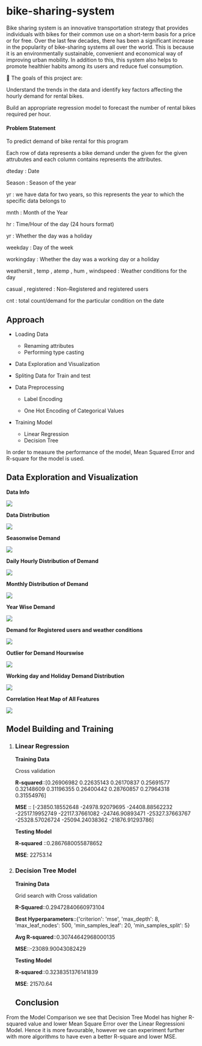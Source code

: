 # bike-sharing-system

Bike sharing system is an innovative transportation strategy that provides individuals with bikes for their common use on a short-term basis for a price or for free. Over the last few decades, there has been a significant increase in the popularity of bike-sharing systems all over the world. This is because it is an environmentally sustainable, convenient and economical way of improving urban mobility. In addition to this, this system also helps to promote healthier habits among its users and reduce fuel consumption.


🎯 The goals of this project are:

Understand the trends in the data and identify key factors affecting the hourly demand for rental bikes.

Build an appropriate regression model to forecast the number of rental bikes required per hour.

#### Problem Statement
To predict demand of bike rental for this program

Each row of data represents a bike demand under the given for the given attrubutes and each column contains represents the attributes.

dteday : Date

Season : Season of the year

yr : we have data for two years, so this represents the year to which the specific data belongs to

mnth : Month of the Year

hr : Time/Hour of the day (24 hours format)

yr : Whether the day was a holiday

weekday : Day of the week

workingday : Whether the day was a working day or a holiday

weathersit , temp , atemp , hum , windspeed : Weather conditions for the day

casual , registered : Non-Registered and registered users

cnt : total count/demand for the particular condition on the date


## Approach

+ Loading Data
	- Renaming attributes
	- Performing type casting

+ Data Exploration and Visualization
	
+ Spliting Data for Train and test

+ Data Preprocessing
    
	- Label Encoding 

	- One Hot Encoding of Categorical Values

+ Training Model

	- Linear Regression
	- Decision Tree

In order to measure the performance of the model, Mean Squared Error and R-square for the model is used.


## Data Exploration and Visualization

__Data Info__

![](Images/Data%20Description.PNG)

__Data Distribution__

![](Images/Exploratory%20Data%20Analysis.PNG)

__Seasonwise Demand__

![](Images/Seasonwise%20Distribution.PNG)

__Daily Hourly Distribution of Demand__

![](Images/Hourly%20Distribution.PNG)

__Monthly Distribution of Demand__

![](Images/Monthly%20Distribution.PNG)

__Year Wise Demand__

![](Images/Yearwise.PNG)

__Demand for Registered users and weather conditions__

![](Images/registered%20and%20weather.PNG)

__Outlier for Demand Hourswise__

![](Images/Demand%20Across%20hour.PNG)

__Working day and Holiday Demand Distribution__

![](Images/Working%20Day%20vs%20Holiday.PNG)

__Correlation Heat Map of All Features__

![](Images/Correlation%20Heatmap.PNG)


## Model Building and Training

1. ### __Linear Regression__

    __Training Data__

    Cross validation

    __R-squared__::[0.26906982 0.22635143 0.26170837 0.25691577 0.32148609 0.31196355 0.26400442 0.28760857 0.27964318 0.31554976]

    __MSE__ :: [-23850.18552648 -24978.92079695 -24408.88562232 -22517.19952749 -22117.37661082 -24746.90893471 -25327.37663767 -25328.57026724 -25094.24038362 -21876.91293786]


    __Testing Model__

    __R-squared__ ::0.2867680055878652

    __MSE__: 22753.14

2. ### __Decision Tree Model__

    __Training Data__
    
    Grid search with Cross validation

    __R-Squared__::0.29472840660973104

    __Best Hyperparameters__::{'criterion': 'mse', 'max_depth': 8, 'max_leaf_nodes': 500, 'min_samples_leaf': 20, 'min_samples_split': 5}

    __Avg R-squared__::0.30744642968000135

    __MSE__::-23089.90043082429



    __Testing Model__

    __R-squared__::0.3238351376141839

    __MSE__: 21570.64

    ## Conclusion
From the Model Comparison we see that Decision Tree Model has higher R-squared value and lower Mean Square Error over the Linear Regressioni Model. Hence it is more favourable, however we can experiment further with more algorithms to have even a better R-square and lower MSE.
